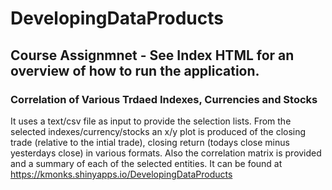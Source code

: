 # DevelopingDataProducts

## Course Assignmnet - See Index HTML for an overview of how to run the application.

### Correlation of Various Trdaed Indexes, Currencies and Stocks


It uses a text/csv file as input to provide the selection lists. From the selected indexes/currency/stocks an x/y plot is produced of the closing trade (relative to the intial trade), closing return (todays close minus yesterdays close) in various formats. Also the correlation matrix is provided and a summary of each of the selected entities. It can be found at 
https://kmonks.shinyapps.io/DevelopingDataProducts

